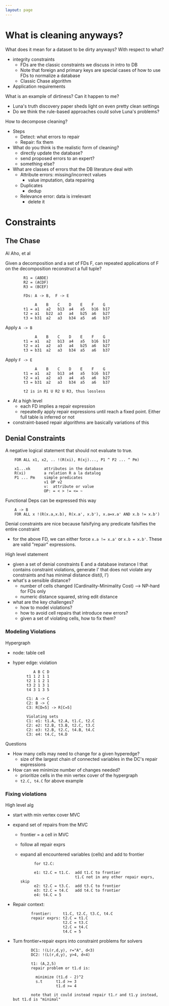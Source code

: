 ```yaml
---
layout: page
---
```


# What is cleaning anyways?

What does it mean for a dataset to be dirty anyways?  With respect to what?

* integrity constraints
  * FDs are the classic constraints we discuss in intro to DB
  * Note that foreign and primary keys are special cases of how to use FDs to normalize a database
  * Classic Chase algorithm
* Application requirements

What is an example of dirtiness?  Can it happen to me?

* Luna's truth discovery paper sheds light on even pretty clean settings
* Do we think the rule-based approaches could solve Luna's problems?

How to decompose cleaning?

* Steps
  * Detect: what errors to repair
  * Repair: fix them
* What do you think is the realistic form of cleaning?
  * directly update the database?
  * send proposed errors to an expert?
  * something else?
* What are classes of errors that the DB literature deal with
  * Attribute errors: missing/incorrect values
    * value imputation, data repairing
  * Duplicates
    * dedup
  * Relevance error: data is irrelevant
    * delete it
  


# Constraints

## The Chase

Al Aho, et al

Given a decomposition and a set of FDs F, can repeated applications of F on the decomposition reconstruct a full tuple?


            R1 = (ABDE)
            R2 = (ACDF)
            R3 = (BCEF)

            FDs: A -> B,  F -> E

                 A    B    C    D    E    F    G
            t1 = a1   a2   b13  a4   a5   b16  b17
            t2 = a1   b22  a3   a4   b25  a6   b27
            t3 = b31  a2   a3   b34  a5   a6   b37

Apply `A -> B`

                 A    B    C    D    E    F    G
            t1 = a1   a2   b13  a4   a5   b16  b17
            t2 = a1   a2   a3   a4   b25  a6   b27
            t3 = b31  a2   a3   b34  a5   a6   b37

Apply `F -> E`

                 A    B    C    D    E    F    G
            t1 = a1   a2   b13  a4   a5   b16  b17
            t2 = a1   a2   a3   a4   a5   a6   b27
            t3 = b31  a2   a3   b34  a5   a6   b37

            t2 is in R1 U R2 U R3, thus lossless



* At a high level
  * each FD implies a repair expression 
  * repeatedly apply repair expressions until reach a fixed point.  Either full table is inferred or not
* constraint-based repair algorithms are basically variations of this

## Denial Constraints

A negative logical statement that should not evaluate to true.

        FOR ALL x1, x2, .. !(R(xi), R(xj)..., P1 ^ P2 ... ^ Pm)

        x1...xk      attributes in the database
        R(xi)        a relation R a la datalog
        P1 ... Pm    simple predicates
                     v1 OP v2
                     v:  attribute or value
                     OP: = < > != <= ~


Functional Deps can be expressed this way

        A -> B
        FOR ALL x !(R(x.a,x.b), R(x.a', x.b'), x.a=x.a' AND x.b != x.b')

Denial constraints are nice because falsifying any predicate falsifies the entire constraint

* for the above FD, we can either force `x.a != x.a'` or `x.b = x.b'`.    These are valid "repair" expressions.

High level statement

* given a set of denial constraints E and a database instance I that contains constraint violations, 
  generate I' that does not violate any constraints and has minimal distance dist(I, I')
* what's a sensible distance?
  * number of cells changed  (Cardinality-Minimality Cost) --> NP-hard for FDs only
  * numeric distance squared, string edit distance
* what are the key challenges?
  * how to model violations?  
  * how to avoid cell repairs that introduce new errors?  
  * given a set of violating cells, how to fix them?

### Modeling Violations

Hypergraph

* node: table cell
* hyper edge: violation

            
               A B C D
            t1 1 2 1 1
            t2 1 1 2 1
            t3 2 1 3 1
            t4 3 1 3 5

            C1: A -> C
            C2: B -> C
            C3: R[D=5] -> R[C=5]

            Violating sets
            C1: e1: t1.A, t2.A, t1.C, t2.C
            C2: e2: t2.B, t3.B, t2.C, t3.C
            C2: e3: t2.B, t2.C, t4.B, t4.C
            C3: e4: t4.C, t4.D

Questions

* How many cells may need to change for a given hyperedge?
  * size of the largest chain of connected variables in the DC's repair expressions
* How can we minimize number of changes needed?
  * prioritize cells in the min vertex cover of the hypergraph
  * `t2.C, t4.C` for above example

### Fixing violations

High level alg

* start with min vertex cover MVC
* expand set of repairs from the MVC
  * frontier = a cell in MVC
  * follow all repair exprs
  * expand all encountered variables (cells) and add to frontier

              for t2.C:

              e1: t2.C = t1.C.  add t1.C to frontier
                                t1.C not in any other repair exprs, skip
              e2: t2.C = t3.C.  add t3.C to frontier
              e3: t2.C = t4.C   add t4.C to frontier
              e4: t4.C = 5      

* Repair context:

              frontier:     t1.C, t2.C, t3.C, t4.C
              repair exprs: t2.C = t1.C
                            t2.C = t3.C
                            t2.C = t4.C
                            t4.C = 5
               
* Turn frontier+repair exprs into constraint problems for solvers


              DC1: !(L(r,d,y), r="A", d<3)
              DC2: !(L(r,d,y), y>4, d<4)

              t1: (A,2,5)
              repair problem or t1.d is:

                minimize (t1.d - 2)^2
                s.t      t1.d >= 3
                         t1.d >= 4

              note that it could instead repair t1.r and t1.y instead, but t1.d is "minimal"


